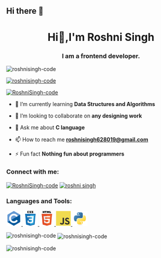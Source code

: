 ## Hi there 👋

<h1 align="center">Hi👋,I'm Roshni Singh</h1>
<h3 align="center">I am a frontend developer.</h3>

<p align="left"> <img src="https://komarev.com/ghpvc/?username=roshnisingh-code&label=Profile%20views&color=0e75b6&style=flat" alt="roshnisingh-code" /> </p>

<p align="left"> <a href="https://github.com/ryo-ma/github-profile-trophy"><img src="https://github-profile-trophy.vercel.app/?username=roshnisingh-code" alt="roshnisingh-code" /></a> </p>

<p align="left"> <a href="https://twitter.com/RoshniSingh-code" target="blank"><img src="https://img.shields.io/twitter/follow/RoshniSingh-code?logo=twitter&style=for-the-badge" alt="RoshniSingh-code" /></a> </p>

- 🌱 I’m currently learning **Data Structures and Algorithms**

- 👯 I’m looking to collaborate on **any designing work**

- 💬 Ask me about **C language**

- 📫 How to reach me **roshnisingh628019@gmail.com**

- ⚡ Fun fact **Nothing fun about programmers**

<h3 align="left">Connect with me:</h3>
<p align="left">
<a href="https://twitter.com/RoshniSingh-code" target="blank"><img align="center" src="https://raw.githubusercontent.com/rahuldkjain/github-profile-readme-generator/master/src/images/icons/Social/twitter.svg" alt="RoshniSingh-code" height="30" width="40" /></a>
<a href="https://linkedin.com/in/roshni singh" target="blank"><img align="center" src="https://raw.githubusercontent.com/rahuldkjain/github-profile-readme-generator/master/src/images/icons/Social/linked-in-alt.svg" alt="roshni singh" height="30" width="40" /></a>
</p>

<h3 align="left">Languages and Tools:</h3>
<p align="left"> <a href="https://www.cprogramming.com/" target="_blank" rel="noreferrer"> <img src="https://raw.githubusercontent.com/devicons/devicon/master/icons/c/c-original.svg" alt="c" width="40" height="40"/> </a> <a href="https://www.w3schools.com/css/" target="_blank" rel="noreferrer"> <img src="https://raw.githubusercontent.com/devicons/devicon/master/icons/css3/css3-original-wordmark.svg" alt="css3" width="40" height="40"/> </a> <a href="https://www.w3.org/html/" target="_blank" rel="noreferrer"> <img src="https://raw.githubusercontent.com/devicons/devicon/master/icons/html5/html5-original-wordmark.svg" alt="html5" width="40" height="40"/> </a> <a href="https://developer.mozilla.org/en-US/docs/Web/JavaScript" target="_blank" rel="noreferrer"> <img src="https://raw.githubusercontent.com/devicons/devicon/master/icons/javascript/javascript-original.svg" alt="javascript" width="40" height="40"/> </a> <a href="https://www.python.org" target="_blank" rel="noreferrer"> <img src="https://raw.githubusercontent.com/devicons/devicon/master/icons/python/python-original.svg" alt="python" width="40" height="40"/> </a> </p>

<p><img align="left" src="https://github-readme-stats.vercel.app/api/top-langs?username=roshnisingh-code&show_icons=true&locale=en&layout=compact" alt="roshnisingh-code" /></p>

<p>&nbsp;<img align="center" src="https://github-readme-stats.vercel.app/api?username=roshnisingh-code&show_icons=true&locale=en" alt="roshnisingh-code" /></p>

<p><img align="center" src="https://github-readme-streak-stats.herokuapp.com/?user=roshnisingh-code&" alt="roshnisingh-code" /></p>
